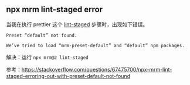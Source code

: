 ## npx mrm lint-staged error

当我在执行 prettier 这个 [lint-staged](https://prettier.io/docs/en/precommit.html#option-1-lint-stagedhttpsgithubcomokonetlint-staged) 步骤时，出现如下错误。

```text
Preset “default” not found.

We’ve tried to load “mrm-preset-default” and “default” npm packages.
```

解决：运行 `npx mrm@2 lint-staged`

参考：https://stackoverflow.com/questions/67475700/npx-mrm-lint-staged-erroring-out-with-preset-default-not-found
